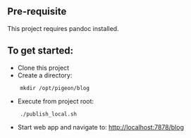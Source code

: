 ## Pre-requisite

This project requires pandoc installed.

## To get started:

* Clone this project
* Create a directory:

```
    mkdir /opt/pigeon/blog
```

* Execute from project root:

```
    ./publish_local.sh
```

* Start web app and navigate to: [http://localhost:7878/blog](http://localhost:7878/blog)

